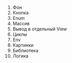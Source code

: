 1. Фон
2. Кнопка
3. Enum
4. Массив 
5. Вывод в отдельный View
6. Циклы
7. Env
8. Картинки
9. Библиотека
10. Логика
